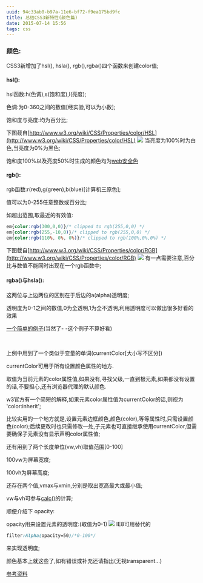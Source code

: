 ```yaml
---
uuid: 94c33ab0-b97a-11e6-bf72-f9ea175bd9fc
title: 总结CSS3新特性(颜色篇)
date: 2015-07-14 15:56
tags: css
---
```

### 颜色:
 
CSS3新增加了hsl(), hsla(), rgb(),rgba()四个函数来创建color值;

#### hsl():

hsl函数:h(色调),s(饱和度),l(亮度);

色调:为0-360之间的数值[经实验,可以为小数];

饱和度与亮度:均为百分比;
<!-- more -->

下图截自[http://www.w3.org/wiki/CSS/Properties/color/HSL](http://www.w3.org/wiki/CSS/Properties/color/HSL)
![](/images/summary-css-new-feature-colors/screen-shot-1.png)
当亮度为100%时为白色,当亮度为0%为黑色;

饱和度100%以及亮度50%时生成的颜色均为[web安全色](http://www.bootcss.com/p/websafecolors/)

#### rgb():

rgb函数:r(red),g(green),b(blue)[计算机三原色];

值可以为0-255任意整数或百分比;

如超出范围,取最近的有效值:

```css
em{color:rgb(300,0,0)}/* clipped to rgb(255,0,0) */
em{color:rgb(255,-10,0)}/* clipped to rgb(255,0,0) */
em{color:rgb(110%, 0%, 0%)}/* clipped to rgb(100%,0%,0%) */
```

下图截自[http://www.w3.org/wiki/CSS/Properties/color/RGB](http://www.w3.org/wiki/CSS/Properties/color/RGB)
![](/images/summary-css-new-feature-colors/screen-shot-2.png)
有一点需要注意,百分比与数值不能同时出现在一个rgb函数中;

#### rgba()与hsla():

这两位与上边两位的区别在于后边的a(alpha)透明度;

透明度为0-1之间的数值,0为全透明,1为全不透明,利用透明度可以做出很多好看的效果

[一个简单的例子](http://sandbox.runjs.cn/show/kwnceyon)(当然了- -这个例子不算好看)

   

上例中用到了一个类似于变量的单词(currentColor[大小写不区分])

currentColor可用于所有设置颜色属性的地方.

取值为当前元素的color属性值,如果没有,寻找父级,一直到根元素,如果都没有设置的话,不要担心,还有浏览器代理的默认颜色.

w3官方有一个简短的解释,如果元素color属性值为currentColor的话,则视为 'color:inherit';

比较实用的一个地方就是,设置元素边框颜色,颜色(color),等等属性时,只需设置颜色(color);后续更改时也只需修改一处,子元素也可直接继承使用currentColor,但需要确保子元素没有显示声明color属性值;

还有用到了两个长度单位(vw,vh)取值范围[0-100]

100vw为屏幕宽度;

100vh为屏幕高度;

还存在两个值,vmax与xmin,分别是取出宽高最大或最小值;

vw与vh可参与[calc()](http://www.cnblogs.com/jiasm/p/4633603.html)的计算;

顺便介绍下 opacity:

opacity用来设置元素的透明度:(取值为0-1)
![](/images/summary-css-new-feature-colors/screen-shot-3.png)
IE8可用替代的
```css
filter:Alpha(opacity=50)/*0-100*/
```

来实现透明度;

颜色基本上就这些了,如有错误或补充还请指出(无视transparent...)

[参考资料](http://www.w3.org/wiki/CSS3/Color)
